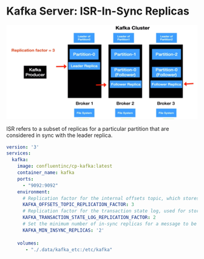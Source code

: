 # Kafka Server: ISR-In-Sync Replicas

![Alt text](./images/image.png)

ISR refers to a subset of replicas for a particular partition that are considered in sync with the leader replica.

```yaml
version: '3'
services:
  kafka:
    image: confluentinc/cp-kafka:latest
    container_name: kafka
    ports:
      - "9092:9092"
    environment:
      # Replication factor for the internal offsets topic, which stores committed consumer offsets.
      KAFKA_OFFSETS_TOPIC_REPLICATION_FACTOR: 3
      # Replication factor for the transaction state log, used for storing transactional metadata.
      KAFKA_TRANSACTION_STATE_LOG_REPLICATION_FACTOR: 2
      # Set the minimum number of in-sync replicas for a message to be considered committed
      KAFKA_MIN_INSYNC_REPLICAS: '2' 

    volumes:
       - "./.data/kafka_etc:/etc/kafka"
```


